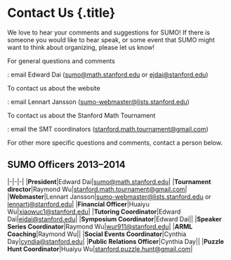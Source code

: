 # Contact Us {.title}

We love to hear your comments and suggestions for SUMO! If there is someone you
would like to hear speak, or some event that SUMO might want to think about
organizing, please let us know!

For general questions and comments

:   email Edward Dai (sumo@math.stanford.edu or ejdai@stanford.edu)

To contact us about the website

:   email Lennart Jansson (sumo-webmaster@lists.stanford.edu)

To contact us about the Stanford Math Tournament

:   email the SMT coordinators (stanford.math.tournament@gmail.com)

For other more specific questions and comments, contact a person below.

## SUMO Officers 2013&ndash;2014

|-|-|-|
|**President**|Edward Dai|sumo@math.stanford.edu|
|**Tournament director**|Raymond Wu|stanford.math.tournament@gmail.com|
|**Webmaster**|Lennart Jansson|sumo-webmaster@lists.stanford.edu or lennartj@stanford.edu|
|**Financial Officer**|Huaiyu Wu|xiaowuc1@stanford.edu|
|**Tutoring Coordinator**|Edward Dai|ejdai@stanford.edu|
|**Symposium Coordinator**|Edward Dai||
|**Speaker Series Coordinator**|Raymond Wu|wur911@stanford.edu|
|**ARML Coaching**|Raymond Wu||
|**Social Events Coordinator**|Cynthia Day|cyndia@stanford.edu|
|**Public Relations Officer**|Cynthia Day||
|**Puzzle Hunt Coordinator**|Huaiyu Wu|stanford.puzzle.hunt@gmail.com|
